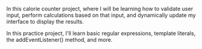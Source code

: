  In this calorie counter project, where I will be learning how to validate user input, perform calculations based on that input, and dynamically update my interface to display the results.

In this practice project, I'll learn basic regular expressions, template literals, the addEventListener() method, and more.